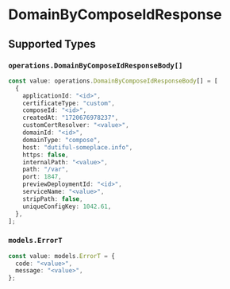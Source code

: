 # DomainByComposeIdResponse


## Supported Types

### `operations.DomainByComposeIdResponseBody[]`

```typescript
const value: operations.DomainByComposeIdResponseBody[] = [
  {
    applicationId: "<id>",
    certificateType: "custom",
    composeId: "<id>",
    createdAt: "1720676978237",
    customCertResolver: "<value>",
    domainId: "<id>",
    domainType: "compose",
    host: "dutiful-someplace.info",
    https: false,
    internalPath: "<value>",
    path: "/var",
    port: 1847,
    previewDeploymentId: "<id>",
    serviceName: "<value>",
    stripPath: false,
    uniqueConfigKey: 1042.61,
  },
];
```

### `models.ErrorT`

```typescript
const value: models.ErrorT = {
  code: "<value>",
  message: "<value>",
};
```

